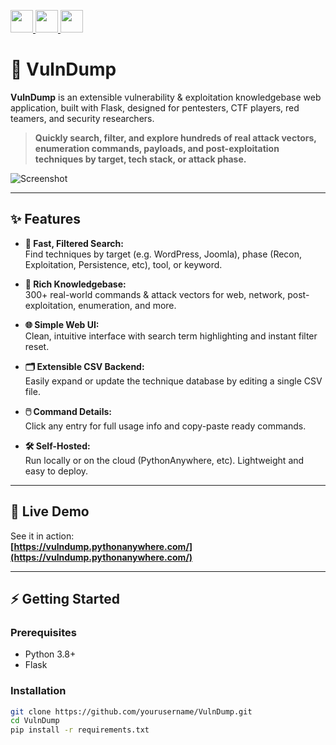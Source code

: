 <p align="left">
  <a href="https://www.python.org/">
    <img src="https://img.shields.io/badge/Python-3.10%2B-306998?logo=python&logoColor=FFD43B&style=for-the-badge" height="36" />
  </a>
  <a href="https://flask.palletsprojects.com/">
    <img src="https://img.shields.io/badge/Flask-Microframework-000000?logo=flask&logoColor=white&style=for-the-badge" height="36" />
  </a>
  <img src="https://img.shields.io/badge/WEB%20APP-39C5BB?style=for-the-badge&logo=googlechrome&logoColor=white" height="36" />
</p>



# 🚩 VulnDump

**VulnDump** is an extensible vulnerability & exploitation knowledgebase web application, built with Flask, designed for pentesters, CTF players, red teamers, and security researchers.

> **Quickly search, filter, and explore hundreds of real attack vectors, enumeration commands, payloads, and post-exploitation techniques by target, tech stack, or attack phase.**

![Screenshot](https://i.ibb.co/S7Pcpvp7/Screenshot-2025-07-05-180150.png)

---

## ✨ Features

- **🔎 Fast, Filtered Search:**  
  Find techniques by target (e.g. WordPress, Joomla), phase (Recon, Exploitation, Persistence, etc), tool, or keyword.

- **📝 Rich Knowledgebase:**  
  300+ real-world commands & attack vectors for web, network, post-exploitation, enumeration, and more.

- **🌐 Simple Web UI:**  
  Clean, intuitive interface with search term highlighting and instant filter reset.

- **🗂️ Extensible CSV Backend:**  
  Easily expand or update the technique database by editing a single CSV file.

- **🖱️ Command Details:**  
  Click any entry for full usage info and copy-paste ready commands.

- **🛠️ Self-Hosted:**  
  Run locally or on the cloud (PythonAnywhere, etc). Lightweight and easy to deploy.

---

## 🚀 Live Demo

See it in action:  
**[https://vulndump.pythonanywhere.com/](https://vulndump.pythonanywhere.com/)**

---

## ⚡ Getting Started

### **Prerequisites**
- Python 3.8+  
- Flask

### **Installation**
```bash
git clone https://github.com/yourusername/VulnDump.git
cd VulnDump
pip install -r requirements.txt
